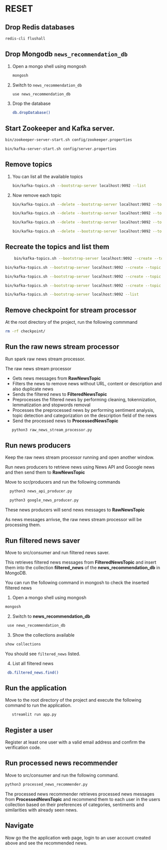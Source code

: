 # RESET

## Drop Redis databases

```sh
redis-cli flushall
```

## Drop Mongodb `news_recommendation_db`

1. Open a mongo shell using mongosh

    ```sh
    mongosh
    ```

2. Switch to `news_recommendation_db`

   ```sh
   use news_recommendation_db
   ```

3. Drop the database

   ```sh
   db.dropDatabase()
   ```

## Start Zookeeper and Kafka server.

```sh
bin/zookeeper-server-start.sh config/zookeeper.properties
```

```sh
bin/kafka-server-start.sh config/server.properties
```

## Remove topics

1. You can list all the available topics

   ```sh
   bin/kafka-topics.sh --bootstrap-server localhost:9092 --list
   ```

2. Now remove each topic

    ```sh
    bin/kafka-topics.sh --delete --bootstrap-server localhost:9092 --topic  RawNewsTopic
    ```
    
    ```sh
    bin/kafka-topics.sh --delete --bootstrap-server localhost:9092 --topic  FilteredNewsTopic
    ```
    
    ```sh
    bin/kafka-topics.sh --delete --bootstrap-server localhost:9092 --topic  ProcessedNewsTopic
    ```
    
     
    ```sh
    bin/kafka-topics.sh --delete --bootstrap-server localhost:9092 --topic  InteractionsTopic
    ```
## Recreate the topics and list them

```sh
    bin/kafka-topics.sh --bootstrap-server localhost:9092 --create --topic RawNewsTopic --partitions 4 --replication-factor 1
```
 
   ```sh
   bin/kafka-topics.sh --bootstrap-server localhost:9092 --create --topic FilteredNewsTopic --partitions 4 --replication-factor 1
   ```

   ```sh
   bin/kafka-topics.sh --bootstrap-server localhost:9092 --create --topic ProcessedNewsTopic --partitions 4 --replication-factor 1
   ```

  ```sh
  bin/kafka-topics.sh --bootstrap-server localhost:9092 --create --topic InteractionsTopic --partitions 4 --replication-factor 1
  ```

   ```sh
   bin/kafka-topics.sh --bootstrap-server localhost:9092 --list
   ```

## Remove checkpoint for stream processor

At the root directory of the project, run the following commmand

```sh
rm -rf checkpoint/
```

## Run the raw news stream processor

Run spark raw news stream processor.

The raw news stream processor

   - Gets news messages from **RawNewsTopic**
   - Filters the news to remove news without URL, content or description and also duplicate news
   - Sends the filtered news to **FilteredNewsTopic**
   - Preprocesses the filtered news by performing cleaning, tokennization, lemmatization and stopwords removal
   - Processes the preprocessed news by performing sentiment analysis, topic detection and categorization on the description field of the news
   - Send the processed news to **ProcessedNewsTopic**

```sh
   python3 raw_news_stream_processor.py
```

## Run news producers 

Keep the raw news stream processor running and open another window.

Run news producers to retrieve news using News API and Gooogle news and then send them to **RawNewsTopic**

Move to scr/producers and run the following commands

 ```sh
   python3 news_api_producer.py
```

 ```sh
   python3 google_news_producer.py
```

These news producers will send news messages to **RawNewsTopic**

As news messages arrivse, the raw news stream processor will be processing them.

## Run filtered news saver

Move to src/consumer and run filtered news saver.

This retrieves filtered news messages from **FilteredNewsTopic** and insert them into the collection **filtered_news** of the **news_recommendation_db** in MongoDB.

You can run the following command in mongosh to check the inserted filtered news

   1. Open a mongo shell using mongosh

   ```sh
   mongosh
   ```
   2. Switch to **news_recommendation_db**

   ```sh
    use news_recommendation_db
   ```

   3. Show the collections available

   ```sh
   show collections
   ```

   You should see `filtered_news` listed.

   4. List all filtered news

   ```sh
    db.filtered_news.find()
   ```

## Run the application

Move to the root directory of the project and execute the following command to run the application.

```sh
   streamlit run app.py
```

## Register a user

Register at least one user with a valid email address and confirm the verification code.

## Run processed news recommender

Move to src/consumer and run the following command.

```sh
python3 processed_news_recommender.py
```

The processed news recommender retrieves processed news messages from **ProcessedNewsTopic** and recommend them to each user in the users collection based on their preferences of categories, sentiments and similarities with already seen news.

## Navigate

Now go the the application web page, login to an user account created above and see the recommended news.
